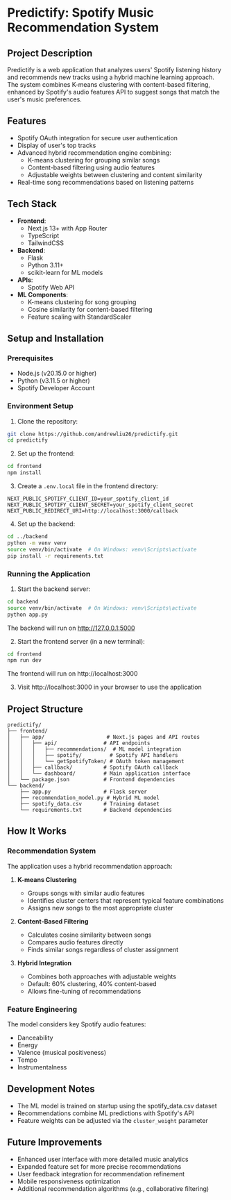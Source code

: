 # Predictify: Spotify Music Recommendation System

## Project Description

Predictify is a web application that analyzes users' Spotify listening history and recommends new tracks using a hybrid machine learning approach. The system combines K-means clustering with content-based filtering, enhanced by Spotify's audio features API to suggest songs that match the user's music preferences.

## Features

- Spotify OAuth integration for secure user authentication
- Display of user's top tracks
- Advanced hybrid recommendation engine combining:
  - K-means clustering for grouping similar songs
  - Content-based filtering using audio features
  - Adjustable weights between clustering and content similarity
- Real-time song recommendations based on listening patterns

## Tech Stack

- **Frontend**:
  - Next.js 13+ with App Router
  - TypeScript
  - TailwindCSS
- **Backend**:
  - Flask
  - Python 3.11+
  - scikit-learn for ML models
- **APIs**:
  - Spotify Web API
- **ML Components**:
  - K-means clustering for song grouping
  - Cosine similarity for content-based filtering
  - Feature scaling with StandardScaler

## Setup and Installation

### Prerequisites

- Node.js (v20.15.0 or higher)
- Python (v3.11.5 or higher)
- Spotify Developer Account

### Environment Setup

1. Clone the repository:

```bash
git clone https://github.com/andrewliu26/predictify.git
cd predictify
```

2. Set up the frontend:

```bash
cd frontend
npm install
```

3. Create a `.env.local` file in the frontend directory:

```env
NEXT_PUBLIC_SPOTIFY_CLIENT_ID=your_spotify_client_id
NEXT_PUBLIC_SPOTIFY_CLIENT_SECRET=your_spotify_client_secret
NEXT_PUBLIC_REDIRECT_URI=http://localhost:3000/callback
```

4. Set up the backend:

```bash
cd ../backend
python -m venv venv
source venv/bin/activate  # On Windows: venv\Scripts\activate
pip install -r requirements.txt
```

### Running the Application

1. Start the backend server:

```bash
cd backend
source venv/bin/activate  # On Windows: venv\Scripts\activate
python app.py
```

The backend will run on http://127.0.0.1:5000

2. Start the frontend server (in a new terminal):

```bash
cd frontend
npm run dev
```

The frontend will run on http://localhost:3000

3. Visit http://localhost:3000 in your browser to use the application

## Project Structure

```
predictify/
├── frontend/
│   ├── app/                    # Next.js pages and API routes
│   │   ├── api/               # API endpoints
│   │   │   ├── recommendations/  # ML model integration
│   │   │   ├── spotify/         # Spotify API handlers
│   │   │   └── getSpotifyToken/ # OAuth token management
│   │   ├── callback/          # Spotify OAuth callback
│   │   └── dashboard/         # Main application interface
│   └── package.json           # Frontend dependencies
└── backend/
    ├── app.py                 # Flask server
    ├── recommendation_model.py # Hybrid ML model
    ├── spotify_data.csv       # Training dataset
    └── requirements.txt       # Backend dependencies
```

## How It Works

### Recommendation System

The application uses a hybrid recommendation approach:

1. **K-means Clustering**

   - Groups songs with similar audio features
   - Identifies cluster centers that represent typical feature combinations
   - Assigns new songs to the most appropriate cluster

2. **Content-Based Filtering**

   - Calculates cosine similarity between songs
   - Compares audio features directly
   - Finds similar songs regardless of cluster assignment

3. **Hybrid Integration**
   - Combines both approaches with adjustable weights
   - Default: 60% clustering, 40% content-based
   - Allows fine-tuning of recommendations

### Feature Engineering

The model considers key Spotify audio features:

- Danceability
- Energy
- Valence (musical positiveness)
- Tempo
- Instrumentalness

## Development Notes

- The ML model is trained on startup using the spotify_data.csv dataset
- Recommendations combine ML predictions with Spotify's API
- Feature weights can be adjusted via the `cluster_weight` parameter

## Future Improvements

- Enhanced user interface with more detailed music analytics
- Expanded feature set for more precise recommendations
- User feedback integration for recommendation refinement
- Mobile responsiveness optimization
- Additional recommendation algorithms (e.g., collaborative filtering)
